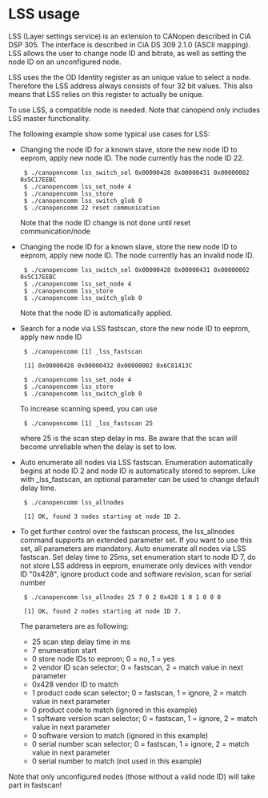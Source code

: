 LSS usage
=========

LSS (Layer settings service) is an extension to CANopen described in CiA DSP 305. The
interface is described in CiA DS 309 2.1.0 (ASCII mapping).
LSS allows the user to change node ID and bitrate, as well as setting the node ID on an
unconfigured node.

LSS uses the the OD Identity register as an unique value to select a node. Therefore
the LSS address always consists of four 32 bit values. This also means that LSS relies
on this register to actually be unique.

To use LSS, a compatible node is needed. Note that canopend only includes LSS master
functionality.

The following example show some typical use cases for LSS:

 - Changing the node ID for a known slave, store the new node ID to eeprom, apply new node ID.
   The node currently has the node ID 22.

        $ ./canopencomm lss_switch_sel 0x00000428 0x00000431 0x00000002 0x5C17EEBC
        $ ./canopencomm lss_set_node 4
        $ ./canopencomm lss_store
        $ ./canopencomm lss_switch_glob 0
        $ ./canopencomm 22 reset communication

   Note that the node ID change is not done until reset communication/node

 - Changing the node ID for a known slave, store the new node ID to eeprom, apply new node ID.
   The node currently has an invalid node ID.

        $ ./canopencomm lss_switch_sel 0x00000428 0x00000431 0x00000002 0x5C17EEBC
        $ ./canopencomm lss_set_node 4
        $ ./canopencomm lss_store
        $ ./canopencomm lss_switch_glob 0

   Note that the node ID is automatically applied.

 - Search for a node via LSS fastscan, store the new node ID to eeprom, apply new node ID

        $ ./canopencomm [1] _lss_fastscan

        [1] 0x00000428 0x00000432 0x00000002 0x6C81413C

        $ ./canopencomm lss_set_node 4
        $ ./canopencomm lss_store
        $ ./canopencomm lss_switch_glob 0

    To increase scanning speed, you can use

        $ ./canopencomm [1] _lss_fastscan 25

    where 25 is the scan step delay in ms. Be aware that the scan will become unreliable when
    the delay is set to low.

 - Auto enumerate all nodes via LSS fastscan. Enumeration automatically begins at node ID 2
   and node ID is automatically stored to eeprom. Like with _lss_fastscan, an optional
   parameter can be used to change default delay time.

        $ ./canopencomm lss_allnodes

        [1] OK, found 3 nodes starting at node ID 2.

 - To get further control over the fastscan process, the lss_allnodes command supports
   an extended parameter set. If you want to use this set, all parameters are mandatory.
   Auto enumerate all nodes via LSS fastscan. Set delay time to 25ms, set enumeration start
   to node ID 7, do not store LSS address in eeprom, enumerate only devices with vendor ID
   "0x428", ignore product code and software revision, scan for serial number

        $ ./canopencomm lss_allnodes 25 7 0 2 0x428 1 0 1 0 0 0

        [1] OK, found 2 nodes starting at node ID 7.

   The parameters are as following:
   - 25     scan step delay time in ms
   - 7      enumeration start
   - 0      store node IDs to eeprom; 0 = no, 1 = yes
   - 2      vendor ID scan selector; 0 = fastscan, 2 = match value in next parameter
   - 0x428  vendor ID to match
   - 1      product code scan selector; 0 = fastscan, 1 = ignore, 2 = match value in next parameter
   - 0      product code to match (ignored in this example)
   - 1      software version scan selector; 0 = fastscan, 1 = ignore, 2 = match value in next parameter
   - 0      software version to match (ignored in this example)
   - 0      serial number scan selector; 0 = fastscan, 1 = ignore, 2 = match value in next parameter
   - 0      serial number to match (not used in this example)

 Note that only unconfigured nodes (those without a valid node ID) will take part in
 fastscan!
